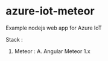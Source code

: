 # azure-iot-meteor
Example nodejs web app for Azure IoT

Stack :
1. Meteor : 
	A. Angular Meteor 1.x